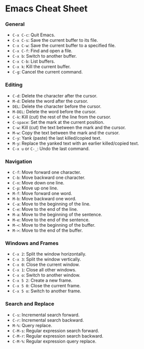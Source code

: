 # Emacs Cheat Sheet

### General

* `C-x C-c`: Quit Emacs.
* `C-x C-s`: Save the current buffer to its file.
* `C-x C-w`: Save the current buffer to a specified file.
* `C-x C-f`: Find and open a file.
* `C-x b`: Switch to another buffer.
* `C-x C-b`: List buffers.
* `C-x k`: Kill the current buffer.
* `C-g`: Cancel the current command.

### Editing

* `C-d`: Delete the character after the cursor.
* `M-d`: Delete the word after the cursor.
* `DEL`: Delete the character before the cursor.
* `M-DEL`: Delete the word before the cursor.
* `C-k`: Kill (cut) the rest of the line from the cursor.
* `C-space`: Set the mark at the current position.
* `C-w`: Kill (cut) the text between the mark and the cursor.
* `M-w`: Copy the text between the mark and the cursor.
* `C-y`: Yank (paste) the last killed/copied text.
* `M-y`: Replace the yanked text with an earlier killed/copied text.
* `C-x u` or `C-_`: Undo the last command.

### Navigation

* `C-f`: Move forward one character.
* `C-b`: Move backward one character.
* `C-n`: Move down one line.
* `C-p`: Move up one line.
* `M-f`: Move forward one word.
* `M-b`: Move backward one word.
* `C-a`: Move to the beginning of the line.
* `C-e`: Move to the end of the line.
* `M-a`: Move to the beginning of the sentence.
* `M-e`: Move to the end of the sentence.
* `M-<`: Move to the beginning of the buffer.
* `M->`: Move to the end of the buffer.

### Windows and Frames

* `C-x 2`: Split the window horizontally.
* `C-x 3`: Split the window vertically.
* `C-x 0`: Close the current window.
* `C-x 1`: Close all other windows.
* `C-x o`: Switch to another window.
* `C-x 5 2`: Create a new frame.
* `C-x 5 0`: Close the current frame.
* `C-x 5 o`: Switch to another frame.

### Search and Replace

* `C-s`: Incremental search forward.
* `C-r`: Incremental search backward.
* `M-%`: Query replace.
* `C-M-s`: Regular expression search forward.
* `C-M-r`: Regular expression search backward.
* `C-M-%`: Regular expression query replace.
